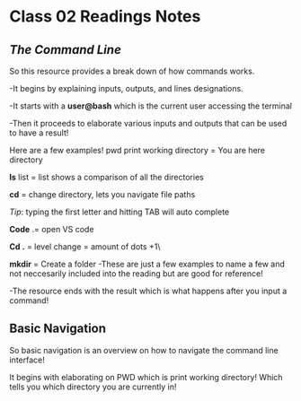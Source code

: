# Class 02 Readings Notes


## *The Command Line*

So this resource provides a break down of how commands works. 

-It begins by explaining inputs, outputs, and lines designations.

-It starts with a **user@bash** which is the current user accessing the terminal

-Then it proceeds to elaborate various inputs and outputs that can be used to have a result!

Here are a few examples!
pwd print working directory = You are here directory

**ls** list = list shows a comparison of all the directories

**cd** = change directory, lets you navigate file paths

*Tip*: typing the first letter and hitting TAB will auto complete

**Code** .= open VS code

**Cd .** =  level change = amount of dots +1\

**mkdir** = Create a folder
-These are just a few examples to name a few and not neccesarily included into the reading but are good for reference!

-The resource ends with the result which is what happens after you input a command!

## Basic Navigation 

So basic navigation is an overview on how to navigate the command line interface!

It begins with elaborating on PWD which is print working directory! Which tells you which directory you are currently in!






